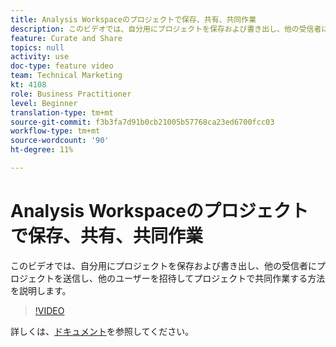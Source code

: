 ```yaml
---
title: Analysis Workspaceのプロジェクトで保存、共有、共同作業
description: このビデオでは、自分用にプロジェクトを保存および書き出し、他の受信者にプロジェクトを送信し、他のユーザーを招待してプロジェクトで共同作業する方法を説明します。
feature: Curate and Share
topics: null
activity: use
doc-type: feature video
team: Technical Marketing
kt: 4108
role: Business Practitioner
level: Beginner
translation-type: tm+mt
source-git-commit: f3b3fa7d91b0cb21005b57768ca23ed6700fcc03
workflow-type: tm+mt
source-wordcount: '90'
ht-degree: 11%

---
```



# Analysis Workspaceのプロジェクトで保存、共有、共同作業

このビデオでは、自分用にプロジェクトを保存および書き出し、他の受信者にプロジェクトを送信し、他のユーザーを招待してプロジェクトで共同作業する方法を説明します。

>[!VIDEO](https://video.tv.adobe.com/v/30993/?quality=12)

詳しくは、[ドキュメント](https://docs.adobe.com/content/help/ja-JP/analytics/analyze/analysis-workspace/curate-share/send-schedule-files.html)を参照してください。
